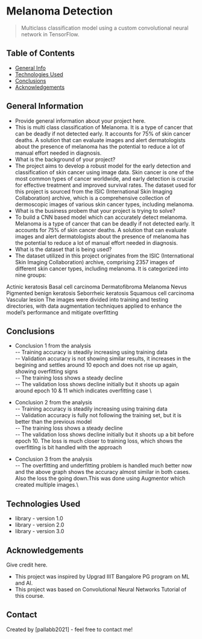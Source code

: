 # Melanoma Detection
> Multiclass classification model using a custom convolutional neural network in TensorFlow. 

## Table of Contents
* [General Info](#general-information)
* [Technologies Used](#technologies-used)
* [Conclusions](#conclusions)
* [Acknowledgements](#acknowledgements)

<!-- You can include any other section that is pertinent to your problem -->

## General Information
- Provide general information about your project here.
- This is multi class classification of Melanoma. It is a type of cancer that can be deadly if not detected early. It accounts for 75% of skin cancer deaths. A    solution that can evaluate images and alert dermatologists about the presence of melanoma has the potential to reduce a lot of manual effort needed in        diagnosis.
- What is the background of your project?
- The project aims to develop a robust model for the early detection and classification of skin cancer using image data. Skin cancer is one of the most common types of cancer worldwide, and early detection is crucial for effective treatment and improved survival rates. The dataset used for this project is sourced from the ISIC (International Skin Imaging Collaboration) archive, which is a comprehensive collection of dermoscopic images of various skin cancer types, including melanoma.
- What is the business probem that your project is trying to solve?
- To build a CNN based model which can accurately detect melanoma. Melanoma is a type of cancer that can be deadly if not detected early. It accounts for 75% of   skin cancer deaths. A solution that can evaluate images and alert dermatologists about the presence of melanoma has the potential to reduce a lot of manual      effort needed in diagnosis.
- What is the dataset that is being used?
- The dataset utilized in this project originates from the ISIC (International Skin Imaging Collaboration) archive, comprising 2357 images of different skin cancer types, including melanoma. It is categorized into nine groups:

Actinic keratosis
Basal cell carcinoma
Dermatofibroma
Melanoma
Nevus
Pigmented benign keratosis
Seborrheic keratosis
Squamous cell carcinoma
Vascular lesion
The images were divided into training and testing directories, with data augmentation techniques applied to enhance the model’s performance and mitigate overfitting

<!-- You don't have to answer all the questions - just the ones relevant to your project. -->

## Conclusions
- Conclusion 1 from the analysis \
-- Training accuracy is steadily increasing using training data \
-- Validation accuracy is not showing similar results, it increases in the begining and settles around 10 epoch and does not rise up again, showing overfitting signs \
-- The training loss shows a steady decline \
-- The validation loss shows decline initially but it shoots up again around epoch 10 & 11 which indicates overfitting case \
  
- Conclusion 2 from the analysis \
-- Training accuracy is steadily increasing using training data \
-- Validation accuracy is fully not following the training set, but it is better than the previous model \
-- The training loss shows a steady decline \
-- The validation loss shows decline initially but it shoots up a bit before epoch 10. The loss is much closer to training loss, which shows the overfitting is     bit handled with the approach
- Conclusion 3 from the analysis \
-- The overfitting and underfitting problem is handled much better now and the above graph shows the accuracy almost similar in both cases. Also the loss the going down.This was done using Augmentor which created multiple images.\



<!-- You don't have to answer all the questions - just the ones relevant to your project. -->


## Technologies Used
- library - version 1.0
- library - version 2.0
- library - version 3.0

<!-- As the libraries versions keep on changing, it is recommended to mention the version of library used in this project -->

## Acknowledgements
Give credit here.
- This project was inspired by Upgrad IIIT Bangalore PG program on ML and AI.
- This project was based on Convolutional Neural Networks Tutorial of this course.


## Contact
Created by [pallabb2021] - feel free to contact me!


<!-- Optional -->
<!-- ## License -->
<!-- This project is open source and available under the [... License](). -->

<!-- You don't have to include all sections - just the one's relevant to your project -->
